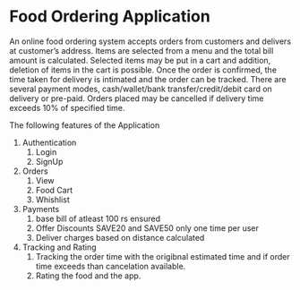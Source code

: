 # Food Ordering Application 

An online food ordering system accepts orders from customers and delivers at customer’s
address. Items are selected from a menu and the total bill amount is calculated. Selected items
may be put in a cart and addition, deletion of items in the cart is possible. Once the order is
confirmed, the time taken for delivery is intimated and the order can be tracked. There are
several payment modes, cash/wallet/bank transfer/credit/debit card on delivery or pre-paid.
Orders placed may be cancelled if delivery time exceeds 10% of specified time.

The following features of the Application

1. Authentication
   1. Login
   2. SignUp
2. Orders
   1. View
   2. Food Cart
   3. Whishlist
3. Payments
   1. base bill of atleast 100 rs ensured
   2. Offer Discounts SAVE20 and SAVE50 only one time per user
   3. Deliver charges based on distance calculated
4. Tracking and Rating
   1. Tracking the order time with the origibnal estimated time and if order time exceeds than cancelation available.
   2.  Rating the food and the app.

# 